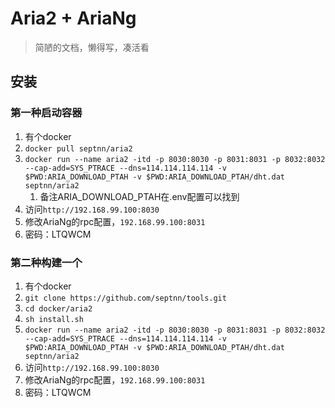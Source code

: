 # Aria2 + AriaNg

> 简陋的文档，懒得写，凑活看

## 安装

### 第一种启动容器

1. 有个docker
2. `docker pull septnn/aria2`
3. `docker run --name aria2 -itd -p 8030:8030 -p 8031:8031 -p 8032:8032 --cap-add=SYS_PTRACE --dns=114.114.114.114 -v $PWD:ARIA_DOWNLOAD_PTAH -v $PWD:ARIA_DOWNLOAD_PTAH/dht.dat septnn/aria2`
   1. 备注ARIA_DOWNLOAD_PTAH在.env配置可以找到
4. 访问`http://192.168.99.100:8030`
5. 修改AriaNg的rpc配置，`192.168.99.100:8031`
6. 密码：LTQWCM

### 第二种构建一个

1. 有个docker
2. `git clone https://github.com/septnn/tools.git`
3. `cd docker/aria2`
4. `sh install.sh`
5. `docker run --name aria2 -itd -p 8030:8030 -p 8031:8031 -p 8032:8032 --cap-add=SYS_PTRACE --dns=114.114.114.114 -v $PWD:ARIA_DOWNLOAD_PTAH -v $PWD:ARIA_DOWNLOAD_PTAH/dht.dat septnn/aria2`
6. 访问`http://192.168.99.100:8030`
7. 修改AriaNg的rpc配置，`192.168.99.100:8031`
8. 密码：LTQWCM
